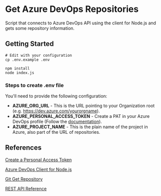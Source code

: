# Get Azure DevOps Repositories

Script that connects to Azure DevOps API using the client for Node.js and gets some repository information.

## Getting Started

```shell
# Edit with your configuration
cp .env.example .env

npm install
node index.js
```

### Steps to create .env file

You'll need to provide the following configuration:

- **AZURE_ORG_URL** - This is the URL pointing to your Organization root (e.g. https://dev.azure.com/yourorgname).
- **AZURE_PERSONAL_ACCESS_TOKEN** - Create a PAT in your Azure DevOps profile (Follow the [documentation](https://docs.microsoft.com/en-us/azure/devops/organizations/accounts/use-personal-access-tokens-to-authenticate?view=azure-devops)).
- **AZURE_PROJECT_NAME** - This is the plain name of the project in Azure, also part of the URL of repositories.

## References

[Create a Personal Access Token](https://docs.microsoft.com/en-us/azure/devops/organizations/accounts/use-personal-access-tokens-to-authenticate?view=azure-devops)

[Azure DevOps Client for Node.js](https://github.com/microsoft/azure-devops-node-api)

[Git Get Repository](https://docs.microsoft.com/en-us/rest/api/azure/devops/git/repositories/get?view=azure-devops-rest-4.1&viewFallbackFrom=azure-devops-rest-5.1#gitrepository)

[REST API Reference](https://docs.microsoft.com/en-us/rest/api/azure/devops/git/repositories/list?view=azure-devops-rest-5.1)
